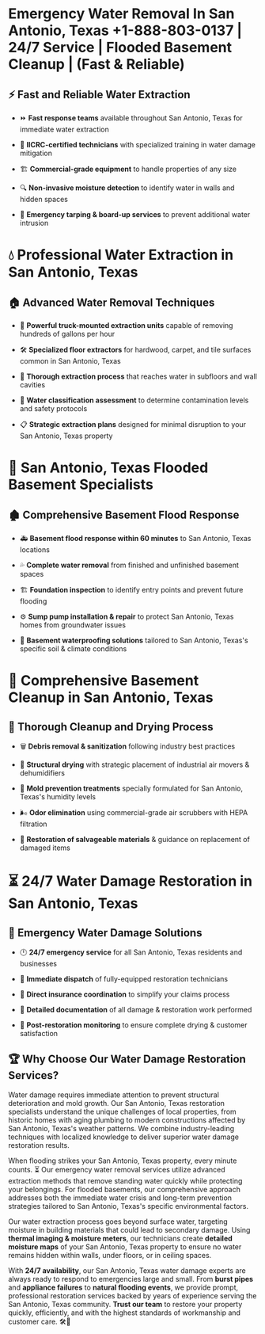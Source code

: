 # Emergency Water Removal In San Antonio, Texas +1-888-803-0137 | 24/7 Service | Flooded Basement Cleanup | (Fast & Reliable)  

## ⚡ Fast and Reliable Water Extraction  
- ⏩ **Fast response teams** available throughout San Antonio, Texas for immediate water extraction  
- 🏅 **IICRC-certified technicians** with specialized training in water damage mitigation  
- 🏗️ **Commercial-grade equipment** to handle properties of any size  
- 🔍 **Non-invasive moisture detection** to identify water in walls and hidden spaces  
- 🛑 **Emergency tarping & board-up services** to prevent additional water intrusion  

# 💧 Professional Water Extraction in San Antonio, Texas  

## 🏠 Advanced Water Removal Techniques  
- 🚛 **Powerful truck-mounted extraction units** capable of removing hundreds of gallons per hour  
- 🛠️ **Specialized floor extractors** for hardwood, carpet, and tile surfaces common in San Antonio, Texas  
- 📏 **Thorough extraction process** that reaches water in subfloors and wall cavities  
- 🧪 **Water classification assessment** to determine contamination levels and safety protocols  
- 📋 **Strategic extraction plans** designed for minimal disruption to your San Antonio, Texas property  

# 🌊 San Antonio, Texas Flooded Basement Specialists  

## 🏚️ Comprehensive Basement Flood Response  
- 🚑 **Basement flood response within 60 minutes** to San Antonio, Texas locations  
- 💦 **Complete water removal** from finished and unfinished basement spaces  
- 🏗️ **Foundation inspection** to identify entry points and prevent future flooding  
- ⚙️ **Sump pump installation & repair** to protect San Antonio, Texas homes from groundwater issues  
- 🌱 **Basement waterproofing solutions** tailored to San Antonio, Texas's specific soil & climate conditions  

# 🧹 Comprehensive Basement Cleanup in San Antonio, Texas  

## 🔄 Thorough Cleanup and Drying Process  
- 🗑️ **Debris removal & sanitization** following industry best practices  
- 💨 **Structural drying** with strategic placement of industrial air movers & dehumidifiers  
- 🦠 **Mold prevention treatments** specially formulated for San Antonio, Texas's humidity levels  
- 🌬️ **Odor elimination** using commercial-grade air scrubbers with HEPA filtration  
- 🔧 **Restoration of salvageable materials** & guidance on replacement of damaged items  

# ⏳ 24/7 Water Damage Restoration in San Antonio, Texas  

## 🚀 Emergency Water Damage Solutions  
- 🕛 **24/7 emergency service** for all San Antonio, Texas residents and businesses  
- 🚒 **Immediate dispatch** of fully-equipped restoration technicians  
- 🏦 **Direct insurance coordination** to simplify your claims process  
- 📜 **Detailed documentation** of all damage & restoration work performed  
- 🔎 **Post-restoration monitoring** to ensure complete drying & customer satisfaction  

## 🏆 Why Choose Our Water Damage Restoration Services?  
Water damage requires immediate attention to prevent structural deterioration and mold growth. Our San Antonio, Texas restoration specialists understand the unique challenges of local properties, from historic homes with aging plumbing to modern constructions affected by San Antonio, Texas's weather patterns. We combine industry-leading techniques with localized knowledge to deliver superior water damage restoration results.  

When flooding strikes your San Antonio, Texas property, every minute counts. ⏳ Our emergency water removal services utilize advanced extraction methods that remove standing water quickly while protecting your belongings. For flooded basements, our comprehensive approach addresses both the immediate water crisis and long-term prevention strategies tailored to San Antonio, Texas's specific environmental factors.  

Our water extraction process goes beyond surface water, targeting moisture in building materials that could lead to secondary damage. Using **thermal imaging & moisture meters**, our technicians create **detailed moisture maps** of your San Antonio, Texas property to ensure no water remains hidden within walls, under floors, or in ceiling spaces.  

With **24/7 availability**, our San Antonio, Texas water damage experts are always ready to respond to emergencies large and small. From **burst pipes** and **appliance failures** to **natural flooding events**, we provide prompt, professional restoration services backed by years of experience serving the San Antonio, Texas community. **Trust our team** to restore your property quickly, efficiently, and with the highest standards of workmanship and customer care. 🛠️💪  
